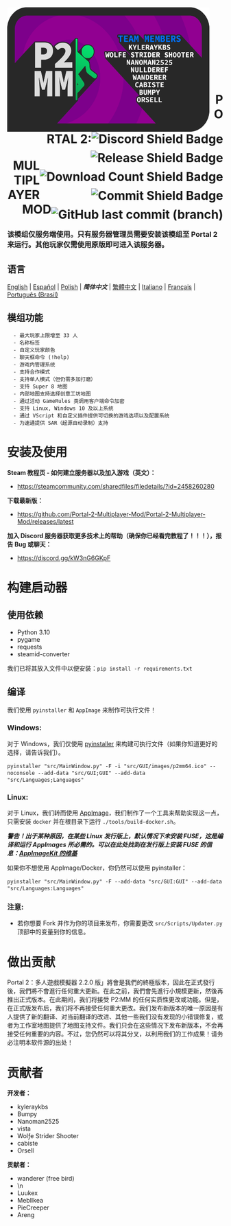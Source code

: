 <h1>
  <img src="https://github.com/Portal-2-Multiplayer-Mod/P2MM-ART/blob/e56d8c209eb3f143bb0607dc1e59730e517ecca6/Banners/P2MMBannerREADME.png?raw=true" alt="P2MMBannerREADME" width="472" height="290" align="left">
  <a href="https://discord.gg/nXRygGNxyK" target="_blank">
      <img src="https://img.shields.io/discord/839651379034193920?color=blue&label=Discord%20Users&style=for-the-badge&logo=discord&logoWidth=20"
              alt="Discord Shield Badge" style="margin-bottom: 10px;" align="right">
  </a>
  <br>
  <a href="https://github.com/Portal-2-Multiplayer-Mod/Portal-2-Multiplayer-Mod/releases/latest">
      <img src="https://img.shields.io/github/release-date/Portal-2-Multiplayer-Mod/Portal-2-Multiplayer-Mod?color=red&label=Latest%20Release&style=for-the-badge"
              alt="Release Shield Badge" style="margin-bottom: 10px;" align="right">
  </a>
  <br>
  <img src="https://img.shields.io/github/downloads/Portal-2-Multiplayer-Mod/Portal-2-Multiplayer-Mod/total?style=for-the-badge&label=TOTAL%20DOWNLOAD%20COUNT"
          alt="Download Count Shield Badge" style="margin-bottom: 10px;" align="right">
  </a>
  <br>
  <a href="https://github.com/Portal-2-Multiplayer-Mod/Portal-2-Multiplayer-Mod/commits/main">
      <img src="https://img.shields.io/github/last-commit/Portal-2-Multiplayer-Mod/Portal-2-Multiplayer-Mod?label=LAST%20COMMIT%20(MAIN)&style=for-the-badge"
              alt="Commit Shield Badge" style="margin-bottom: 10px;" align="right">
  </a>
  <br>
  <a href="https://github.com/Portal-2-Multiplayer-Mod/Portal-2-Multiplayer-Mod/commits/dev">
      <img src="https://img.shields.io/github/last-commit/Portal-2-Multiplayer-Mod/Portal-2-Multiplayer-Mod/dev?style=for-the-badge&label=LAST%20COMMIT%20(DEV)&color=%2334a5eb"
              alt="GitHub last commit (branch)" align="right">
  </a>
  <br>
  <p align="right">PORTAL 2:</p>
  <p align="right">MULTIPLAYER MOD</p>
</h1>

### 该模组仅服务端使用。只有服务器管理员需要安装该模组至 Portal 2 来运行。其他玩家仅需使用原版即可进入该服务器。

## 语言

[English](README.md) | [Español](README.es.md) | [Polish](README.pl.md) | **_简体中文_** | [繁體中文](README.zh-TW.md) | [Italiano](README.it.md) | [Français](README.fr.md) | [Português (Brasil)](README.pt_BR.md)

## 模组功能

```
  - 最大玩家上限增至 33 人
  - 名称标签
  - 自定义玩家颜色
  - 聊天框命令 (!help)
  - 游戏内管理系统
  - 支持合作模式
  - 支持单人模式（但仍需多加打磨） 
  - 支持 Super 8 地图
  - 内部地图支持选择创意工坊地图
  - 通过活动 GameRules 类调用客户端命令加密
  - 支持 Linux, Windows 10 及以上系统
  - 通过 VScript 和自定义插件提供可切换的游戏选项以及配置系统
  - 为速通提供 SAR（起源自动录制）支持
```

# 安装及使用

**Steam 教程页 - 如何建立服务器以及加入游戏（英文）：**

- <https://steamcommunity.com/sharedfiles/filedetails/?id=2458260280>

**下载最新版：**

- <https://github.com/Portal-2-Multiplayer-Mod/Portal-2-Multiplayer-Mod/releases/latest>

**加入 Discord 服务器获取更多技术上的帮助（确保你已经看完教程了！！！），报告 Bug 或聊天：**

- <https://discord.gg/kW3nG6GKpF>

# 构建启动器

## 使用依赖

- Python 3.10
- pygame
- requests
- steamid-converter

我们已将其放入文件中以便安装：`pip install -r requirements.txt`

## 编译

我们使用 `pyinstaller` 和 `AppImage` 来制作可执行文件！

### Windows:

对于 Windows，我们仅使用 [pyinstaller](https://pypi.org/project/pyinstaller/) 来构建可执行文件（如果你知道更好的选择，请告诉我们）。

```shell
pyinstaller "src/MainWindow.py" -F -i "src/GUI/images/p2mm64.ico" --noconsole --add-data "src/GUI;GUI" --add-data "src/Languages;Languages"
```

### Linux:

对于 Linux，我们转而使用 [AppImage](https://appimage.org/)，我们制作了一个工具来帮助实现这一点，只需安装 `docker` 并在根目录下运行 `./tools/build-docker.sh`。

***警告！出于某种原因，在某些 Linux 发行版上，默认情况下未安装 FUSE，这是编译和运行 AppImages 所必需的。可以在此处找到在发行版上安装 FUSE 的信息：[AppImageKit 的维基](https://github.com/AppImage/AppImageKit/wiki/FUSE)***

如果你不想使用 AppImage/Docker，你仍然可以使用 pyinstaller：

```shell
pyinstaller "src/MainWindow.py" -F --add-data "src/GUI:GUI" --add-data "src/Languages:Languages"
```

### 注意:

- 若你想要 Fork 并作为你的项目来发布，你需要更改 `src/Scripts/Updater.py` 顶部中的变量到你的信息。

# 做出贡献

Portal 2：多人遊戲模擬器 2.2.0 版」將會是我們的終極版本，因此在正式發行後，我們將不會進行任何重大更新。在此之前，我們會先進行小規模更新，然後再推出正式版本。在此期间，我们将接受 P2:MM 的任何实质性更改或功能。但是，在正式版发布后，我们将不再接受任何重大更改。我们发布新版本的唯一原因是有人提供了新的翻译、对当前翻译的改进、其他一些我们没有发现的小错误修复，或者为工作室地图提供了地图支持文件。我们只会在这些情况下发布新版本，不会再接受任何重要的内容。不过，您仍然可以将其分叉，以利用我们的工作成果！请务必注明本软件源的出处！

# 贡献者

**开发者：**

- kyleraykbs
- Bumpy
- Nanoman2525
- vista
- Wolƒe Strider Shoσter
- cabiste
- Orsell

**贡献者：**

- wanderer (free bird)
- \n
- Luukex
- MeblIkea
- PieCreeper
- Areng
